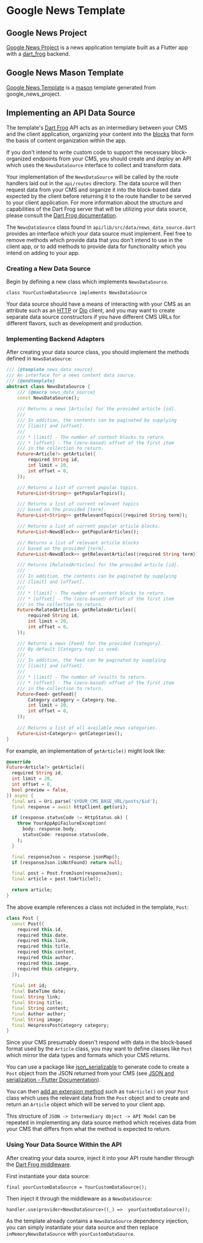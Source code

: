 # Google News Template

## Google News Project

[Google News Project](./google_news_project/README.md) is a news application template built as a Flutter app with a [dart_frog](https://pub.dev/packages/dart_frog) backend.

## Google News Mason Template

[Google News Template](./google_news_template/README.md) is a [mason](https://pub.dev/packages/mason) template generated from google_news_project.

## Implementing an API Data Source

The template's [Dart Frog](https://dartfrog.vgv.dev) API acts as an intermediary between your CMS and the client application, organizing your content into the [blocks](#working-with-blocks) that form the basis of content organization within the app.

If you don't intend to write custom code to support the necessary block-organized endpoints from your CMS, you should create and deploy an API which uses the `NewsDataSource` interface to collect and transform data.

Your implementation of the `NewsDataSource` will be called by the route handlers laid out in the `api/routes` directory. The data source will then request data from your CMS and organize it into the block-based data expected by the client before returning it to the route handler to be served to your client application. For more information about the structure and capabilities of the Dart Frog server that will be utilizing your data source, please consult the [Dart Frog documentation](https://dartfrog.vgv.dev/docs/category/basics).

The `NewsDataSource` class found in `api/lib/src/data/news_data_source.dart` provides an interface which your data source must implement. Feel free to remove methods which provide data that you don't intend to use in the client app, or to add methods to provide data for functionality which you intend on adding to your app.

### Creating a New Data Source

Begin by defining a new class which implements `NewsDataSource`. 

    class YourCustomDataSource implements NewsDataSource

Your data source should have a means of interacting with your CMS as an attribute such as an [HTTP](https://pub.dev/packages/http) or [Dio](https://pub.dev/packages/dio) client, and you may want to create separate data source constructors if you have different CMS URLs for different flavors, such as development and production.

### Implementing Backend Adapters

After creating your data source class, you should implement the methods defined in `NewsDataSource`:

```dart
/// {@template news_data_source}
/// An interface for a news content data source.
/// {@endtemplate}
abstract class NewsDataSource {
	/// {@macro news_data_source}
	const NewsDataSource();
	
	/// Returns a news [Article] for the provided article [id].
	///
	/// In addition, the contents can be paginated by supplying
	/// [limit] and [offset].
	///
	/// * [limit] - The number of content blocks to return.
	/// * [offset] - The (zero-based) offset of the first item
	/// in the collection to return.
	Future<Article?> getArticle({
		required String id,
		int limit = 20,
		int offset = 0,
	});

	/// Returns a list of current popular topics.
	Future<List<String>> getPopularTopics();

	/// Returns a list of current relevant topics
	/// based on the provided [term].
	Future<List<String>> getRelevantTopics({required String term});

	/// Returns a list of current popular article blocks.
	Future<List<NewsBlock>> getPopularArticles();

	/// Returns a list of relevant article blocks
	/// based on the provided [term].
	Future<List<NewsBlock>> getRelevantArticles({required String term});

	/// Returns [RelatedArticles] for the provided article [id].
	///
	/// In addition, the contents can be paginated by supplying
	/// [limit] and [offset].
	///
	/// * [limit] - The number of content blocks to return.
	/// * [offset] - The (zero-based) offset of the first item
	/// in the collection to return.
	Future<RelatedArticles> getRelatedArticles({
		required String id,
		int limit = 20,
		int offset = 0,
	});

	/// Returns a news [Feed] for the provided [category].
	/// By default [Category.top] is used.
	///
	/// In addition, the feed can be paginated by supplying
	/// [limit] and [offset].
	///
	/// * [limit] - The number of results to return.
	/// * [offset] - The (zero-based) offset of the first item
	/// in the collection to return.
	Future<Feed> getFeed({
		Category category = Category.top,
		int limit = 20,
		int offset = 0,
	});
	  
	/// Returns a list of all available news categories.
	Future<List<Category>> getCategories();
}
``` 

For example, an implementation of `getArticle()` might look like:
```dart
@override
Future<Article?> getArticle({
  required String id,
  int limit = 20,
  int offset = 0,
  bool preview = false,
}) async {
  final uri = Uri.parse('$YOUR_CMS_BASE_URL/posts/$id');
  final response = await httpClient.get(uri);

  if (response.statusCode != HttpStatus.ok) {
    throw YourAppApiFailureException(
      body: response.body,
      statusCode: response.statusCode,
    );
  }

  final responseJson = response.jsonMap();
  if (responseJson.isNotFound) return null;

  final post = Post.fromJson(responseJson);
  final article = post.toArticle();

  return article;
}
```

The above example references a class not included in the template, `Post`: 

```dart
class Post {
  const Post({
    required this.id,
    required this.date,
    required this.link,
    required this.title,
    required this.content,
    required this.author,
    required this.image,
    required this.category,
  });
  
  final int id;
  final DateTime date;
  final String link;
  final String title;
  final String content;
  final Author author;
  final String image;
  final HespressPostCategory category;
}
```

Since your CMS presumably doesn't respond with data in the block-based format used by the `Article` class, you may want to define classes like `Post` which mirror the data types and formats which your CMS returns. 

You can use a package like [json_serializable](https://pub.dev/packages/json_serializable) to generate code to create a `Post` object from the JSON returned from your CMS (see [JSON and serialization - Flutter Documentation](https://docs.flutter.dev/development/data-and-backend/json)). 

You can then [add an extension method](https://dart.dev/guides/language/extension-methods) such as `toArticle()` on your `Post` class which uses the relevant data from the `Post` object and to create and return an `Article` object which will be served to your client app.

This structure of `JSON -> Intermediary Object -> API Model` can be repeated in implementing any data source method which receives data from your CMS that differs from what the method is expected to return.

### Using Your Data Source Within the API

After creating your data source, inject it into your API route handler through the [Dart Frog middleware](https://dartfrog.vgv.dev/docs/basics/dependency-injection).

First instantiate your data source:

`final yourCustomDataSource = YourCustomDataSource();`

Then inject it through the middleware as a `NewsDataSource`:

`handler.use(provider<NewsDataSource>((_) =>  yourCustomDataSource));`

As the template already contains a `NewsDataSource` dependency injection, you can simply instantiate your data source and then replace `inMemoryNewsDataSource` with `yourCustomDataSource`.
